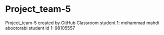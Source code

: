 # Project_team-5
Project_team-5 created by GitHub Classroom
student 1: mohammad mahdi abootorabi
student id 1: 98105557
